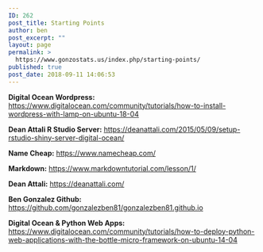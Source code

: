 ```yaml
---
ID: 262
post_title: Starting Points
author: ben
post_excerpt: ""
layout: page
permalink: >
  https://www.gonzostats.us/index.php/starting-points/
published: true
post_date: 2018-09-11 14:06:53
---
```

<strong>Digital Ocean Wordpress:</strong> <a href="https://www.digitalocean.com/community/tutorials/how-to-install-wordpress-with-lamp-on-ubuntu-18-04" rel="noopener" target="_blank">https://www.digitalocean.com/community/tutorials/how-to-install-wordpress-with-lamp-on-ubuntu-18-04</a>

<strong>Dean Attali R Studio Server:</strong> <a href="https://deanattali.com/2015/05/09/setup-rstudio-shiny-server-digital-ocean/" rel="noopener" target="_blank">https://deanattali.com/2015/05/09/setup-rstudio-shiny-server-digital-ocean/</a>

<strong>Name Cheap:</strong> <a href="https://www.namecheap.com/" rel="noopener" target="_blank">https://www.namecheap.com/</a>

<strong>Markdown:</strong> <a href="https://www.markdowntutorial.com/lesson/1/" rel="noopener" target="_blank">https://www.markdowntutorial.com/lesson/1/</a>

<strong>Dean Attali:</strong> <a href="https://deanattali.com/" rel="noopener" target="_blank">https://deanattali.com/</a>

<strong>Ben Gonzalez Github:</strong> <a href="https://github.com/gonzalezben81/gonzalezben81.github.io" rel="noopener" target="_blank">https://github.com/gonzalezben81/gonzalezben81.github.io</a>

<strong>Digital Ocean & Python Web Apps:</strong> <a href="https://www.digitalocean.com/community/tutorials/how-to-deploy-python-web-applications-with-the-bottle-micro-framework-on-ubuntu-14-04" rel="noopener" target="_blank">https://www.digitalocean.com/community/tutorials/how-to-deploy-python-web-applications-with-the-bottle-micro-framework-on-ubuntu-14-04</a>
